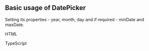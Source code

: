 ##  Basic usage of DatePicker

Setting its properties - year, month, day and if required - minDate and maxDate.

HTML
<snippet id='creating-datepicker-html'/>

TypeScript
<snippet id='date-picker-configure-code'/>
